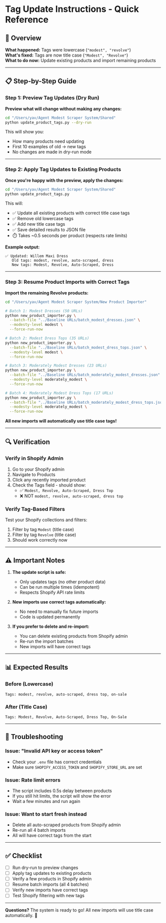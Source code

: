 # Tag Update Instructions - Quick Reference

## 🎯 Overview

**What happened:** Tags were lowercase (`"modest", "revolve"`)  
**What's fixed:** Tags are now title case (`"Modest", "Revolve"`)  
**What to do now:** Update existing products and import remaining products

---

## 📋 Step-by-Step Guide

### Step 1: Preview Tag Updates (Dry Run)

**Preview what will change without making any changes:**

```bash
cd "/Users/yav/Agent Modest Scraper System/Shared"
python update_product_tags.py --dry-run
```

This will show you:
- How many products need updating
- First 10 examples of old → new tags
- No changes are made in dry-run mode

---

### Step 2: Apply Tag Updates to Existing Products

**Once you're happy with the preview, apply the changes:**

```bash
cd "/Users/yav/Agent Modest Scraper System/Shared"
python update_product_tags.py
```

This will:
- ✅ Update all existing products with correct title case tags
- ✅ Remove old lowercase tags
- ✅ Add new title case tags
- ✅ Save detailed results to JSON file
- ⏱️ Takes ~0.5 seconds per product (respects rate limits)

**Example output:**
```
✅ Updated: Willem Maxi Dress
   Old tags: modest, revolve, auto-scraped, dress
   New tags: Modest, Revolve, Auto-Scraped, Dress
```

---

### Step 3: Resume Product Imports with Correct Tags

**Import the remaining Revolve products:**

```bash
cd "/Users/yav/Agent Modest Scraper System/New Product Importer"

# Batch 1: Modest Dresses (50 URLs)
python new_product_importer.py \
  --batch-file "../Baseline URLs/batch_modest_dresses.json" \
  --modesty-level modest \
  --force-run-now

# Batch 2: Modest Dress Tops (35 URLs)
python new_product_importer.py \
  --batch-file "../Baseline URLs/batch_modest_dress_tops.json" \
  --modesty-level modest \
  --force-run-now

# Batch 3: Moderately Modest Dresses (23 URLs)
python new_product_importer.py \
  --batch-file "../Baseline URLs/batch_moderately_modest_dresses.json" \
  --modesty-level moderately_modest \
  --force-run-now

# Batch 4: Moderately Modest Dress Tops (17 URLs)
python new_product_importer.py \
  --batch-file "../Baseline URLs/batch_moderately_modest_dress_tops.json" \
  --modesty-level moderately_modest \
  --force-run-now
```

**All new imports will automatically use title case tags!**

---

## 🔍 Verification

### Verify in Shopify Admin

1. Go to your Shopify admin
2. Navigate to Products
3. Click any recently imported product
4. Check the Tags field - should show:
   - ✅ `Modest, Revolve, Auto-Scraped, Dress Top`
   - ❌ NOT `modest, revolve, auto-scraped, dress top`

### Verify Tag-Based Filters

Test your Shopify collections and filters:
1. Filter by tag `Modest` (title case)
2. Filter by tag `Revolve` (title case)
3. Should work correctly now

---

## ⚠️ Important Notes

1. **The update script is safe:**
   - Only updates tags (no other product data)
   - Can be run multiple times (idempotent)
   - Respects Shopify API rate limits

2. **New imports use correct tags automatically:**
   - No need to manually fix future imports
   - Code is updated permanently

3. **If you prefer to delete and re-import:**
   - You can delete existing products from Shopify admin
   - Re-run the import batches
   - New imports will have correct tags

---

## 📊 Expected Results

### Before (Lowercase)
```
Tags: modest, revolve, auto-scraped, dress top, on-sale
```

### After (Title Case)
```
Tags: Modest, Revolve, Auto-Scraped, Dress Top, On-Sale
```

---

## 🚨 Troubleshooting

### Issue: "Invalid API key or access token"
- Check your `.env` file has correct credentials
- Make sure `SHOPIFY_ACCESS_TOKEN` and `SHOPIFY_STORE_URL` are set

### Issue: Rate limit errors
- The script includes 0.5s delay between products
- If you still hit limits, the script will show the error
- Wait a few minutes and run again

### Issue: Want to start fresh instead
- Delete all auto-scraped products from Shopify admin
- Re-run all 4 batch imports
- All will have correct tags from the start

---

## ✅ Checklist

- [ ] Run dry-run to preview changes
- [ ] Apply tag updates to existing products
- [ ] Verify a few products in Shopify admin
- [ ] Resume batch imports (all 4 batches)
- [ ] Verify new imports have correct tags
- [ ] Test Shopify filtering with new tags

---

**Questions?** The system is ready to go! All new imports will use title case automatically. 🚀

